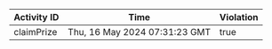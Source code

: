 | Activity ID | Time | Violation |
| --- | --- | --- |
| claimPrize | Thu, 16 May 2024 07:31:23 GMT | true |
